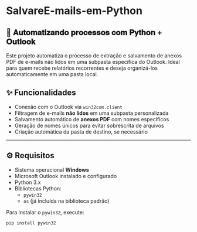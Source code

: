 # SalvareE-mails-em-Python

## 📩 𝐀𝐮𝐭𝐨𝐦𝐚𝐭𝐢𝐳𝐚𝐧𝐝𝐨 𝐩𝐫𝐨𝐜𝐞𝐬𝐬𝐨𝐬 𝐜𝐨𝐦 𝐏𝐲𝐭𝐡𝐨𝐧 + 𝐎𝐮𝐭𝐥𝐨𝐨𝐤

Este projeto automatiza o processo de extração e salvamento de anexos PDF de e-mails não lidos em uma subpasta específica do Outlook. Ideal para quem recebe relatórios recorrentes e deseja organizá-los automaticamente em uma pasta local.

## ✨ Funcionalidades

- Conexão com o Outlook via `win32com.client`
- Filtragem de e-mails **não lidos** em uma subpasta personalizada
- Salvamento automático de **anexos PDF** com nomes específicos
- Geração de nomes únicos para evitar sobrescrita de arquivos
- Criação automática da pasta de destino, se necessário

---

## ⚙️ Requisitos

- Sistema operacional **Windows**
- Microsoft Outlook instalado e configurado
- Python 3.x
- Bibliotecas Python:
  - `pywin32`
  - `os` (já incluída na biblioteca padrão)

Para instalar o `pywin32`, execute:

```bash
pip install pywin32
